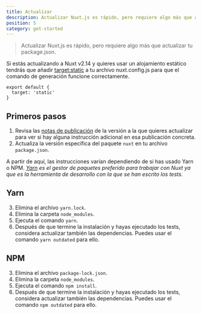 ```yaml
---
title: Actualizar
description: Actualizar Nuxt.js es rápido, pero requiere algo más que actualizar tu package.json
position: 5
category: get-started
---
```


> Actualizar Nuxt.js es rápido, pero requiere algo más que actualizar tu package.json.

Si estás actualizando a Nuxt v2.14 y quieres usar un alojamiento estático tendrás que añadir [target:static](/docs/2.x/features/deployment-targets#static-hosting) a tu archivo nuxt.config.js para que el comando de generación funcione correctamente.

```js{}[nuxt.config.js]
export default {
  target: 'static'
}
```

## Primeros pasos

1. Revisa las [notas de publicación](/guide/release-notes) de la versión a la que quieres actualizar para ver si hay alguna instrucción adicional en esa publicación concreta.
2. Actualiza la versión específica del paquete `nuxt` en tu archivo `package.json`.

A partir de aquí, las instrucciones varían dependiendo de si has usado Yarn o NPM. _[Yarn](https://yarnpkg.com/en/docs/usage) es el gestor de paquetes preferido para trabajar con Nuxt ya que es la herramienta de desarrollo con la que se han escrito los tests._

## Yarn

3. Elimina el archivo `yarn.lock`.
4. Elimina la carpeta `node_modules`.
5. Ejecuta el comando `yarn`.
6. Después de que termine la instalación y hayas ejecutado los tests, considera actualizar también las dependencias. Puedes usar el comando `yarn outdated` para ello.

## NPM

3. Elimina el archivo `package-lock.json`.
4. Elimina la carpeta `node_modules`.
5. Ejecuta el comando `npm install`.
6. Después de que termine la instalación y hayas ejecutado los tests, considera actualizar también las dependencias. Puedes usar el comando `npm outdated` para ello.
